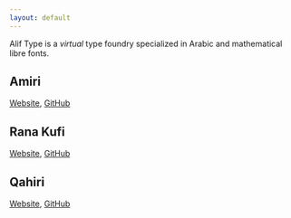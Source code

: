 ```yaml
---
layout: default
---
```


Alif Type is a _virtual_ type foundry specialized in Arabic and mathematical
libre fonts.

Amiri
-----
[Website](https://www.amirifont.org), [GitHub](https://github.com/alif-type/amiri)

Rana Kufi
---------
[Website](/rana-kufi), [GitHub](https://github.com/alif-type/rana-kufi)

Qahiri
---------
[Website](/qahiri), [GitHub](https://github.com/alif-type/qahiri)
